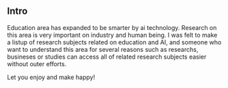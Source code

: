 ## Intro

Education area has expanded to be smarter by ai technology. Research on this area is very important on industry and human being.
I was felt to make a listup of research subjects related on education and AI, and someone who want to understand this area for several reasons 
such as researchs, busineses or studies can access all of related research subjects easier without outer efforts.

Let you enjoy and make happy!
